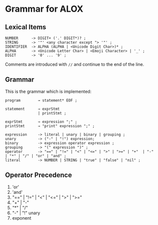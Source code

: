 # Grammar for ALOX

## Lexical Items

```EBNF
NUMBER      -> DIGIT+ ('.' DIGIT*)? ;
STRING      -> '"' <any character except "> '"' ;
IDENTIFIER  -> ALPHA (ALPHA | <Unicode Digit Char>)* ;
ALPHA       -> <Unicode Letter Char> | <Emoji Character> | '_' ;
DIGIT       -> '0' ... '9' ;
```

Comments are introduced with `//` and continue to the end of the line.

## Grammar

This is the grammar which is implemented:

```EBNF
program        → statement* EOF ;

statement      → exprStmt
               | printStmt ;

exprStmt       → expression ";" ;
printStmt      → "print" expression ";" ;

expression     -> literal | unary | binary | grouping ;
unary          -> ("-" | "!") expression;
binary         -> expression operator expression ;
grouping       -> "(" expression ")" ;
operator       -> "==" | "!=" | "<" | "<=" | ">" | ">=" | "+"  | "-"  | "*" | "/" | "or" | "and" ;
literal        -> NUMBER | STRING | "true" | "false" | "nil" ;
```

## Operator Precedence

1. 'or'
2. 'and'
3. "==" | "!=" | "<" | "<=" | ">" | ">="
4. "+" | "-"
5. "*" | "/"
6. "-" | "!" unary
7. exponent
